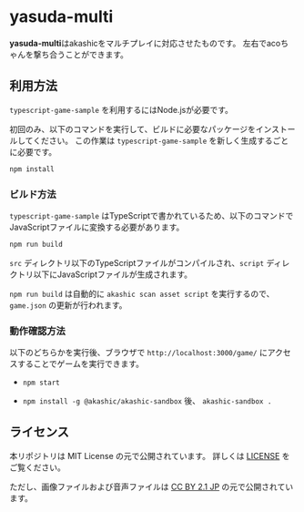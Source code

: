 # yasuda-multi

**yasuda-multi**はakashicをマルチプレイに対応させたものです。
左右でacoちゃんを撃ち合うことができます。

## 利用方法

 `typescript-game-sample` を利用するにはNode.jsが必要です。

初回のみ、以下のコマンドを実行して、ビルドに必要なパッケージをインストールしてください。
この作業は `typescript-game-sample` を新しく生成するごとに必要です。

```sh
npm install
```

### ビルド方法

`typescript-game-sample` はTypeScriptで書かれているため、以下のコマンドでJavaScriptファイルに変換する必要があります。

```sh
npm run build
```

`src` ディレクトリ以下のTypeScriptファイルがコンパイルされ、`script` ディレクトリ以下にJavaScriptファイルが生成されます。

`npm run build` は自動的に `akashic scan asset script` を実行するので、`game.json` の更新が行われます。

### 動作確認方法

以下のどちらかを実行後、ブラウザで `http://localhost:3000/game/` にアクセスすることでゲームを実行できます。

* `npm start`

* `npm install -g @akashic/akashic-sandbox` 後、 `akashic-sandbox .`


## ライセンス
本リポジトリは MIT License の元で公開されています。 詳しくは [LICENSE](https://github.com/shinonomekazan/akashic-yasuda-multi/blob/main/LICENSE) をご覧ください。

ただし、画像ファイルおよび音声ファイルは [CC BY 2.1 JP](https://creativecommons.org/licenses/by/2.1/jp/) の元で公開されています。
